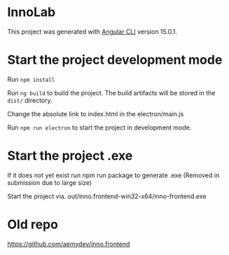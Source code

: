 # InnoLab

This project was generated with [Angular CLI](https://github.com/angular/angular-cli) version 15.0.1.

# Start the project development mode

Run `npm install`

Run `ng build` to build the project. The build artifacts will be stored in the `dist/` directory.

Change the absolute link to index.html in the electron/main.js

Run `npm run electron` to start the project in development mode.


# Start the project .exe

If it does not yet exist run npm run package to generate .exe (Removed in submission due to large size)

Start the project via. out/inno.frontend-win32-x64/inno-frontend.exe

# Old repo

https://github.com/aemydev/inno.frontend
